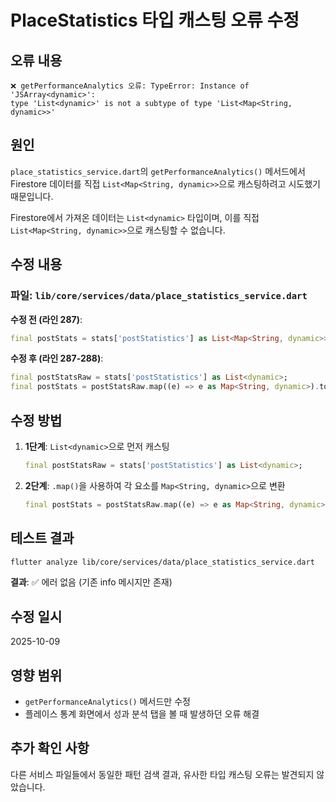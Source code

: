 # PlaceStatistics 타입 캐스팅 오류 수정

## 오류 내용
```
❌ getPerformanceAnalytics 오류: TypeError: Instance of 'JSArray<dynamic>':
type 'List<dynamic>' is not a subtype of type 'List<Map<String, dynamic>>'
```

## 원인
`place_statistics_service.dart`의 `getPerformanceAnalytics()` 메서드에서 Firestore 데이터를 직접 `List<Map<String, dynamic>>`으로 캐스팅하려고 시도했기 때문입니다.

Firestore에서 가져온 데이터는 `List<dynamic>` 타입이며, 이를 직접 `List<Map<String, dynamic>>`으로 캐스팅할 수 없습니다.

## 수정 내용

### 파일: `lib/core/services/data/place_statistics_service.dart`

**수정 전 (라인 287)**:
```dart
final postStats = stats['postStatistics'] as List<Map<String, dynamic>>;
```

**수정 후 (라인 287-288)**:
```dart
final postStatsRaw = stats['postStatistics'] as List<dynamic>;
final postStats = postStatsRaw.map((e) => e as Map<String, dynamic>).toList();
```

## 수정 방법

1. **1단계**: `List<dynamic>`으로 먼저 캐스팅
   ```dart
   final postStatsRaw = stats['postStatistics'] as List<dynamic>;
   ```

2. **2단계**: `.map()`을 사용하여 각 요소를 `Map<String, dynamic>`으로 변환
   ```dart
   final postStats = postStatsRaw.map((e) => e as Map<String, dynamic>).toList();
   ```

## 테스트 결과

```bash
flutter analyze lib/core/services/data/place_statistics_service.dart
```

**결과**: ✅ 에러 없음 (기존 info 메시지만 존재)

## 수정 일시
2025-10-09

## 영향 범위
- `getPerformanceAnalytics()` 메서드만 수정
- 플레이스 통계 화면에서 성과 분석 탭을 볼 때 발생하던 오류 해결

## 추가 확인 사항
다른 서비스 파일들에서 동일한 패턴 검색 결과, 유사한 타입 캐스팅 오류는 발견되지 않았습니다.
